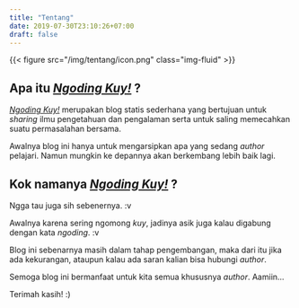 ```yaml
---
title: "Tentang"
date: 2019-07-30T23:10:26+07:00
draft: false
---
```


{{< figure src="/img/tentang/icon.png" class="img-fluid" >}}

## Apa itu [_Ngoding Kuy!_](http://ngodingkuy.tech) ?

 [_Ngoding Kuy!_](http://ngodingkuy.tech) merupakan blog statis sederhana yang bertujuan untuk _sharing_ ilmu pengetahuan dan pengalaman serta untuk saling memecahkan suatu permasalahan bersama.

Awalnya blog ini hanya untuk mengarsipkan apa yang sedang *author* pelajari. Namun mungkin ke depannya akan berkembang lebih baik lagi.

## Kok namanya  [_Ngoding Kuy!_](http://ngodingkuy.tech) ?

Ngga tau juga sih sebenernya. :v

Awalnya karena sering ngomong *kuy*, jadinya asik juga kalau digabung dengan kata *ngoding*. :v

Blog ini sebenarnya masih dalam tahap pengembangan, maka dari itu jika ada kekurangan, ataupun kalau ada saran kalian bisa hubungi *author*.

Semoga blog ini bermanfaat untuk kita semua khususnya *author*. Aamiin...

Terimah kasih! :)
